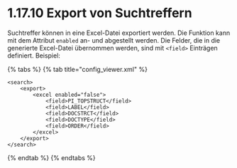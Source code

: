 # 1.17.10 Export von Suchtreffern

Suchtreffer können in eine Excel-Datei exportiert werden. Die Funktion kann mit dem Attribut `enabled` an- und abgestellt werden. Die Felder, die in die generierte Excel-Datei übernommen werden, sind mit `<field>` Einträgen definiert. Beispiel:

{% tabs %}
{% tab title="config_viewer.xml" %}
```markup
<search>
    <export>
        <excel enabled="false">
            <field>PI_TOPSTRUCT</field>
            <field>LABEL</field>
            <field>DOCSTRCT</field>
            <field>DOCTYPE</field>
            <field>ORDER</field>
        </excel>
    </export>
</search>
```
{% endtab %}
{% endtabs %}

